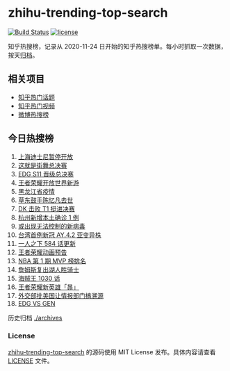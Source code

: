# zhihu-trending-top-search

[![Build Status](https://github.com/justjavac/zhihu-trending-top-search/workflows/ci/badge.svg?branch=main)](https://github.com/justjavac/zhihu-trending-top-search/actions)
[![license](https://img.shields.io/github/license/justjavac/zhihu-trending-top-search)](https://github.com/justjavac/zhihu-trending-top-search/blob/main/LICENSE)

知乎热搜榜，记录从 2020-11-24 日开始的知乎热搜榜单。每小时抓取一次数据，按天[归档](./archives)。

## 相关项目

- [知乎热门话题](https://github.com/justjavac/zhihu-trending-hot-questions)
- [知乎热门视频](https://github.com/justjavac/zhihu-trending-hot-video)
- [微博热搜榜](https://github.com/justjavac/weibo-trending-hot-search)

## 今日热搜榜

<!-- BEGIN -->
<!-- 最后更新时间 Mon Nov 01 2021 08:46:35 GMT+0800 (China Standard Time) -->

1. [上海迪士尼暂停开放](https://www.zhihu.com/search?q=上海迪士尼)
1. [这就是街舞总决赛](https://www.zhihu.com/search?q=这就是街舞)
1. [EDG S11 晋级总决赛](https://www.zhihu.com/search?q=edg)
1. [王者荣耀开放世界新游](https://www.zhihu.com/search?q=王者荣耀世界)
1. [黑龙江省疫情](https://www.zhihu.com/search?q=黑龙江疫情)
1. [草东鼓手陈忆凡去世](https://www.zhihu.com/search?q=草东没有派对)
1. [DK 击败 T1 挺进决赛](https://www.zhihu.com/search?q=DK)
1. [杭州新增本土确诊 1 例](https://www.zhihu.com/search?q=杭州疫情)
1. [或出现无法控制的新病毒](https://www.zhihu.com/search?q=新病毒)
1. [台湾首例新冠 AY.4.2 亚变异株](https://www.zhihu.com/search?q=台湾新冠)
1. [一人之下 584 话更新](https://www.zhihu.com/search?q=一人之下)
1. [王者荣耀动画预告](https://www.zhihu.com/search?q=王者荣耀动画)
1. [NBA 第 1 期 MVP 榜排名](https://www.zhihu.com/search?q=MVP)
1. [詹姆斯复出湖人胜骑士](https://www.zhihu.com/search?q=詹姆斯)
1. [海贼王 1030 话](https://www.zhihu.com/search?q=海贼王)
1. [王者荣耀新英雄「暃」](https://www.zhihu.com/search?q=暃)
1. [外交部批美国让情报部门搞溯源](https://www.zhihu.com/search?q=新冠病毒溯源报告)
1. [EDG VS GEN](https://www.zhihu.com/search?q=edg)

<!-- END -->

历史归档 [./archives](./archives)

### License

[zhihu-trending-top-search](https://github.com/justjavac/zhihu-trending-top-search)
的源码使用 MIT License 发布。具体内容请查看 [LICENSE](./LICENSE) 文件。
